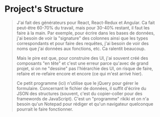 # Project's Structure 

> J'ai fait des générateurs pour React, React-Redux et Angular. Ca fait peut-être 60-70% du travail, mais pour 30-40% restant, il faut les faire à la main. Par exemple, pour écrire dans les bases de données, j'ai besoin de voir la "signature" des colonnes ainsi que les types correspondants et pour faire des requêtes, j'ai besoin de voir des noms que j'ai données aux fonctions, etc. Ca ralentit beaucoup.
>
> Mais le pire est que, pour construire des UI, j'ai souvent créé des composants "en tête" et c'est une erreur parce qu'avec de grand projet, si on ne "dessine" pas l'hiérarchie des UI, on risque de faire, refaire et re-refaire encore et encore (ce qui m'est arrivé hier).
>
> Ce petit programme (ici) n'utilise que le jQuery pour gérer le formulaire. Concernant le fichier de données, il suffit d'écrire du JSON des structures (souvent, c'est du copier-coller pour des framewords de JavaScript). C'est un "programme" rikiki et on n'a besoin qu'un Notepad pour rédiger et qu'un navigateur quelconque pourrait le faire fonctionner.